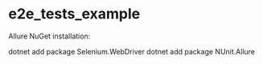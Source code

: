 # e2e_tests_example

Allure NuGet installation:

dotnet add package Selenium.WebDriver
dotnet add package NUnit.Allure
